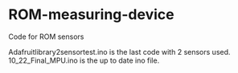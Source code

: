 # ROM-measuring-device
Code for ROM sensors


Adafruitlibrary2sensortest.ino is the last code with 2 sensors used. 
10_22_Final_MPU.ino is the up to date ino file. 
